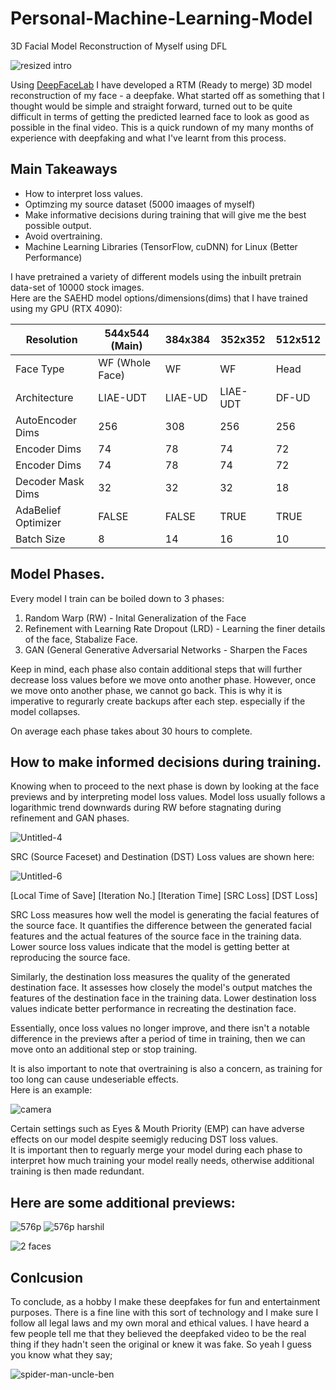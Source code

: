 # Personal-Machine-Learning-Model
3D Facial Model Reconstruction of Myself using DFL

![resized intro](https://github.com/AnchorBlueTop/Personal-Machine-Learning-Model/assets/98157644/8d3a0b5b-c235-4103-aced-795cfdf86a56)

Using [DeepFaceLab](https://github.com/iperov/DeepFaceLab) I have developed a RTM (Ready to merge) 3D model reconstruction of my face - a deepfake.
What started off as something that I thought would be simple and straight forward, turned out to be quite difficult in terms of getting the predicted learned face to look as good as possible in the final video. This is a quick rundown of my many months of experience with deepfaking and what I've learnt from this process.

## Main Takeaways

* How to interpret loss values.
* Optimzing my source dataset (5000 imaages of myself)
* Make informative decisions during training that will give me the best possible output.
* Avoid overtraining.
* Machine Learning Libraries (TensorFlow, cuDNN) for Linux (Better Performance)

I have pretrained a variety of different models using the inbuilt pretrain data-set of 10000 stock images.  
Here are the SAEHD model options/dimensions(dims) that I have trained using my GPU (RTX 4090):

| Resolution  | 544x544 (Main) | 384x384 | 352x352 | 512x512                                                   
| ------------- | ------------- | ------------- | ------------- | ------------- |          
| Face Type  | WF (Whole Face)  |  WF | WF | Head |      
| Architecture  | LIAE-UDT  | LIAE-UD  | LIAE-UDT | DF-UD |
| AutoEncoder Dims  | 256  | 308  | 256 | 256 | 
| Encoder Dims  | 74  | 78  | 74 | 72 | 
| Encoder Dims  | 74  | 78  | 74 | 72 |
| Decoder Mask Dims  | 32  | 32  | 32 | 18 |
| AdaBelief Optimizer   | FALSE  | FALSE  | TRUE | TRUE |
| Batch Size   | 8  | 14  | 16  | 10 |

## Model Phases.

Every model I train can be boiled down to 3 phases:
1. Random Warp (RW) - Inital Generalization of the Face
2. Refinement with Learning Rate Dropout (LRD) - Learning the finer details of the face, Stabalize Face.
3. GAN (General Generative Adversarial Networks - Sharpen the Faces

Keep in mind, each phase also contain additional steps that will further decrease loss values before we move onto another phase.
However, once we move onto another phase, we cannot go back. This is why it is imperative to regurarly create backups after each step. especially if the model collapses.

On average each phase takes about 30 hours to complete. 

## How to make informed decisions during training.

Knowing when to proceed to the next phase is down by looking at the face previews and by interpreting model loss values.
Model loss usually follows a logarithmic trend downwards during RW before stagnating during refinement and GAN phases.

![Untitled-4](https://github.com/AnchorBlueTop/Personal-Machine-Learning-Model/assets/98157644/341e3a21-cd55-4cda-960c-3043a56717f4)

SRC (Source Faceset) and Destination (DST) Loss values are shown here:

![Untitled-6](https://github.com/AnchorBlueTop/Personal-Machine-Learning-Model/assets/98157644/5899a485-cdb6-47b1-bed6-be0a89458dfb)

[Local Time of Save] [Iteration No.] [Iteration Time] [SRC Loss] [DST Loss]

SRC Loss measures how well the model is generating the facial features of the source face. It quantifies the difference between the generated facial features and the actual features of the source face in the training data. Lower source loss values indicate that the model is getting better at reproducing the source face.

Similarly, the destination loss measures the quality of the generated destination face. It assesses how closely the model's output matches the features of the destination face in the training data. Lower destination loss values indicate better performance in recreating the destination face. 

Essentially, once loss values no longer improve, and there isn't a notable difference in the previews after a period of time in training, then we can move onto an additional step or stop training. 

It is also important to note that overtraining is also a concern, as training for too long can cause undeseriable effects.  
Here is an example:

![camera](https://github.com/AnchorBlueTop/Personal-Machine-Learning-Model/assets/98157644/4576c062-eb12-4e4b-959a-0a286dd1d453)


Certain settings such as Eyes & Mouth Priority (EMP) can have adverse effects on our model despite seemigly reducing DST loss values.  
It is important then to reguarly merge your model during each phase to interpret how much training your model really needs, otherwise additional training is then made redundant. 

## Here are some additional previews:

![576p](https://github.com/AnchorBlueTop/Personal-Machine-Learning-Model/assets/98157644/2026d10e-061a-4c12-96eb-2ca999f0be03)
![576p harshil](https://github.com/AnchorBlueTop/Personal-Machine-Learning-Model/assets/98157644/a7bb75a2-ec37-4460-8633-c591cd110d37)

![2 faces](https://github.com/AnchorBlueTop/Personal-Machine-Learning-Model/assets/98157644/6a97dd3d-abf4-4327-9a08-3c6412fedadb)

## Conlcusion
To conclude, as a hobby I make these deepfakes for fun and entertainment purposes. There is a fine line with this sort of technology and I make sure I follow all legal laws and
my own moral and ethical values. I have heard a few people tell me that they believed the deepfaked video to be the real thing if they hadn't seen the original or knew it was fake. So yeah I guess you know what they say;

![spider-man-uncle-ben](https://github.com/AnchorBlueTop/Personal-Machine-Learning-Model/assets/98157644/1e1ebf31-8900-42d7-98f3-2b84844c3e94)








